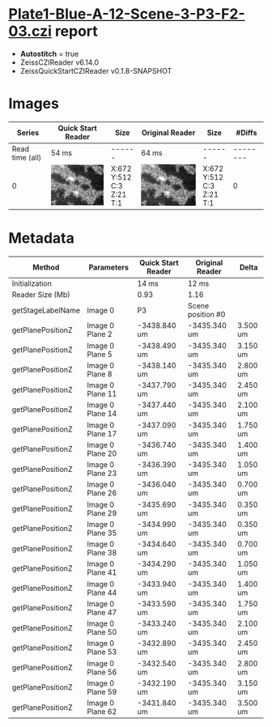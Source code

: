 # [Plate1-Blue-A-12-Scene-3-P3-F2-03.czi](https://downloads.openmicroscopy.org/images/Zeiss-CZI/idr0011/Plate1-Blue-A_TS-Stinger/Plate1-Blue-A-12-Scene-3-P3-F2-03.czi) report
 - **Autostitch** = true
 - ZeissCZIReader v6.14.0
 - ZeissQuickStartCZIReader v0.1.8-SNAPSHOT

# Images 

| Series            | Quick Start Reader | Size | Original Reader | Size | #Diffs |
|-------------------|--------------------|------|-----------------|------|--------|
| Read time (all)   |54 ms|------|64 ms|------|--------|
|0|![Plate1-Blue-A-12-Scene-3-P3-F2-03.quick_true.flat_true.stitch_true.series_0.jpg](Plate1-Blue-A-12-Scene-3-P3-F2-03/Plate1-Blue-A-12-Scene-3-P3-F2-03.quick_true.flat_true.stitch_true.series_0.jpg)|X:672<br>Y:512<br>C:3<br>Z:21<br>T:1|![Plate1-Blue-A-12-Scene-3-P3-F2-03.quick_false.flat_true.stitch_true.series_0.jpg](Plate1-Blue-A-12-Scene-3-P3-F2-03/Plate1-Blue-A-12-Scene-3-P3-F2-03.quick_false.flat_true.stitch_true.series_0.jpg)|X:672<br>Y:512<br>C:3<br>Z:21<br>T:1|0|

# Metadata

|  Method            | Parameters       | Quick Start Reader | Original Reader | Delta  |
| -------------------|------------------|--------------------|-----------------|------- |
| Initialization     |                  |14 ms|12 ms|        |
| Reader Size (Mb)     |                  |0.93|1.16|        |
| getStageLabelName| Image 0 | P3| Scene position #0| |
| getPlanePositionZ| Image 0 Plane 2 | -3438.840 um | -3435.340 um | 3.500 um |
| getPlanePositionZ| Image 0 Plane 5 | -3438.490 um | -3435.340 um | 3.150 um |
| getPlanePositionZ| Image 0 Plane 8 | -3438.140 um | -3435.340 um | 2.800 um |
| getPlanePositionZ| Image 0 Plane 11 | -3437.790 um | -3435.340 um | 2.450 um |
| getPlanePositionZ| Image 0 Plane 14 | -3437.440 um | -3435.340 um | 2.100 um |
| getPlanePositionZ| Image 0 Plane 17 | -3437.090 um | -3435.340 um | 1.750 um |
| getPlanePositionZ| Image 0 Plane 20 | -3436.740 um | -3435.340 um | 1.400 um |
| getPlanePositionZ| Image 0 Plane 23 | -3436.390 um | -3435.340 um | 1.050 um |
| getPlanePositionZ| Image 0 Plane 26 | -3436.040 um | -3435.340 um | 0.700 um |
| getPlanePositionZ| Image 0 Plane 29 | -3435.690 um | -3435.340 um | 0.350 um |
| getPlanePositionZ| Image 0 Plane 35 | -3434.990 um | -3435.340 um | 0.350 um |
| getPlanePositionZ| Image 0 Plane 38 | -3434.640 um | -3435.340 um | 0.700 um |
| getPlanePositionZ| Image 0 Plane 41 | -3434.290 um | -3435.340 um | 1.050 um |
| getPlanePositionZ| Image 0 Plane 44 | -3433.940 um | -3435.340 um | 1.400 um |
| getPlanePositionZ| Image 0 Plane 47 | -3433.590 um | -3435.340 um | 1.750 um |
| getPlanePositionZ| Image 0 Plane 50 | -3433.240 um | -3435.340 um | 2.100 um |
| getPlanePositionZ| Image 0 Plane 53 | -3432.890 um | -3435.340 um | 2.450 um |
| getPlanePositionZ| Image 0 Plane 56 | -3432.540 um | -3435.340 um | 2.800 um |
| getPlanePositionZ| Image 0 Plane 59 | -3432.190 um | -3435.340 um | 3.150 um |
| getPlanePositionZ| Image 0 Plane 62 | -3431.840 um | -3435.340 um | 3.500 um |
